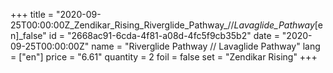+++
title = "2020-09-25T00:00:00Z_Zendikar_Rising_Riverglide_Pathway_//_Lavaglide_Pathway_[en]_false"
id = "2668ac91-6cda-4f81-a08d-4fc5f9cb35b2"
date = "2020-09-25T00:00:00Z"
name = "Riverglide Pathway // Lavaglide Pathway"
lang = ["en"]
price = "6.61"
quantity = 2
foil = false
set = "Zendikar Rising"
+++
